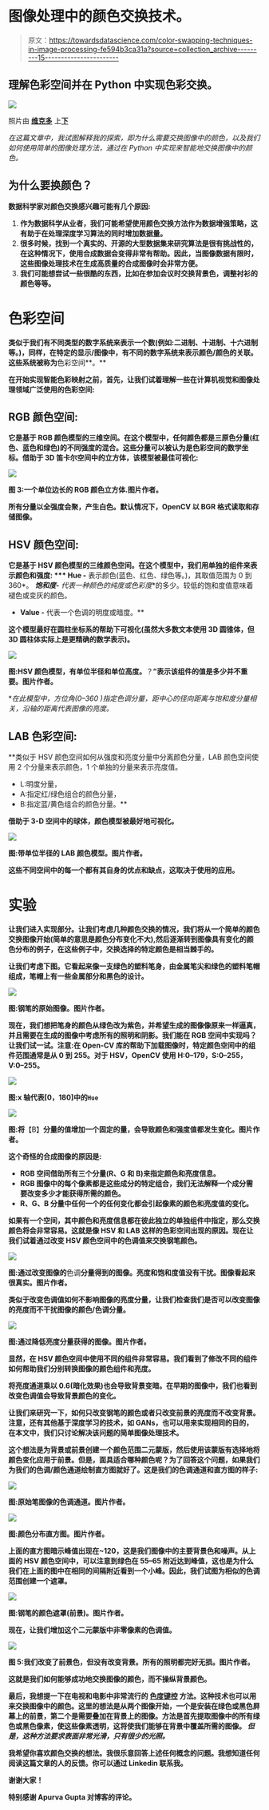 # 图像处理中的颜色交换技术。

> 原文：<https://towardsdatascience.com/color-swapping-techniques-in-image-processing-fe594b3ca31a?source=collection_archive---------15----------------------->

## 理解色彩空间并在 Python 中实现色彩交换。

![](img/ccf4e6d44b0fb147b11a904d0397e358.png)

照片由 [**维克多**](https://unsplash.com/@sonance) 上[**下**](https://unsplash.com/)

*在这篇文章中，我试图解释我的探索，即为什么需要交换图像中的颜色，以及我们如何使用简单的图像处理方法，通过在 Python 中实现来智能地交换图像中的颜色。*

## **为什么要换颜色？**

**数据科学家对颜色交换感兴趣可能有几个原因:**

1.  **作为数据科学从业者，我们可能希望使用颜色交换方法作为数据增强策略，这有助于在处理深度学习算法的同时增加数据量。**
2.  **很多时候，找到一个真实的、开源的大型数据集来研究算法是很有挑战性的，在这种情况下，使用合成数据会变得非常有帮助。因此，当图像数据有限时，这些图像处理技术在生成高质量的合成图像时会非常方便。**
3.  **我们可能想尝试一些很酷的东西，比如在参加会议时交换背景色，调整衬衫的颜色等等。**

# **色彩空间**

**类似于我们有不同类型的数字系统来表示一个数(例如:二进制、十进制、十六进制等。)，同样，在特定的显示/图像中，有不同的数字系统来表示颜色/颜色的关联。这些系统被称为**色彩空间**。**

**在开始实现智能色彩映射之前，首先，让我们试着理解一些在计算机视觉和图像处理领域广泛使用的色彩空间:**

## ****RGB 颜色空间:****

**它是基于 RGB 颜色模型的三维空间。在这个模型中，任何颜色都是三原色分量(红色、蓝色和绿色)的不同强度的混合。这些分量可以被认为是色彩空间的数学坐标。借助于 3D 笛卡尔空间中的立方体，该模型被最佳可视化:**

**![](img/2a6ec1dfcdce9b8a596e27ffbedef67c.png)**

**图 3:一个单位边长的 RGB 颜色立方体.图片作者。**

**所有分量以全强度会聚，产生白色。默认情况下，OpenCV 以 BGR 格式读取和存储图像。**

## ****HSV 颜色空间:****

**它是基于 HSV 颜色模型的三维颜色空间。在这个模型中，我们用单独的组件来表示颜色和强度:
*** Hue -** 表示颜色(蓝色、红色、绿色等。)，其取值范围为 0 到 360*。
***饱和度-** 代表一种颜色的**纯度**或**色彩度**的多少。较低的饱和度值意味着褪色或变灰的颜色。
* **Value -** 代表一个色调的明度或暗度。**

**这个模型最好在圆柱坐标系的帮助下可视化(虽然大多数文本使用 3D 圆锥体，但 3D 圆柱体实际上是更精确的数学表示)。**

**![](img/73c03ffa755a9b37f175f8581a1d3382.png)**

**图:HSV 颜色模型，有单位半径和单位高度。**？**”表示该组件的值是多少并不重要。图片作者。**

**在此模型中，方位角(0–360 *)指定色调分量，距中心的径向距离与饱和度分量相关，沿轴的距离代表图像的亮度。**

## ****LAB 色彩空间:****

**类似于 HSV 颜色空间如何从强度和亮度分量中分离颜色分量，LAB 颜色空间使用 2 个分量来表示颜色，1 个单独的分量来表示亮度值。
* L:明度分量，
* A:指定红/绿色组合的颜色分量，
* B:指定蓝/黄色组合的颜色分量。**

**借助于 3-D 空间中的球体，颜色模型被最好地可视化。**

**![](img/96a24cfd09fe5ec9245aa4cbe3f1d66c.png)**

**图:带单位半径的 LAB 颜色模型。图片作者。**

**这些不同空间中的每一个都有其自身的优点和缺点，这取决于使用的应用。**

# **实验**

**让我们进入实现部分。让我们考虑几种颜色交换的情况，我们将从一个简单的颜色交换图像开始(简单的意思是颜色分布变化不大),然后逐渐转到图像具有变化的颜色分布的例子，在这些例子中，交换选择的特定颜色是相当棘手的。**

**让我们考虑下图。它看起来像一支绿色的塑料笔身，由金属笔尖和绿色的塑料笔帽组成，笔帽上有一些金属部分和黑色的设计。**

**![](img/7fe36028e2a04dd876f7b9be5aa2573c.png)**

**图:钢笔的原始图像。图片作者。**

**现在，我们想把笔身的颜色从绿色改为紫色，并希望生成的图像像原来一样逼真，并且需要在生成的图像中考虑所有的照明和阴影。我们能在 RGB 空间中实现吗？让我们试一试。注意:在 Open-CV 库的帮助下加载图像时，特定颜色空间中的组件范围通常是从 0 到 255。**对于 HSV，OpenCV 使用 H:0–179，S:0–255，V:0–255。****

**![](img/d934dc92389be927f293ef34c12a87f2.png)**

**图:x 轴代表[0，180]中的`Hue`**

**![](img/32fdd747271b346f7f041e0b94eee6cf.png)**

**图:将**【B】**分量的值增加一个固定的量，会导致颜色和强度值都发生变化。图片作者。**

**这个奇怪的合成图像的原因是:**

*   **RGB 空间借助所有三个分量(R、G 和 B)来指定颜色和亮度信息。**
*   **RGB 图像中的每个像素都是这些成分的特定组合，我们无法解释一个成分需要改变多少才能获得所需的颜色。**
*   **R、G、B 分量中任何一个的任何变化都会引起像素的颜色和亮度值的变化。**

**如果有一个空间，其中颜色和亮度信息都在彼此独立的单独组件中指定，那么交换颜色将会非常容易。这就是像 HSV 和 LAB 这样的色彩空间出现的原因。现在让我们试着通过改变 HSV 颜色空间中的色调值来交换钢笔颜色。**

**![](img/1efabde2a0fd69fc2943603e83bed165.png)**

**图:通过改变图像的**色调**分量得到的图像。亮度和饱和度值没有干扰。图像看起来很真实。图片作者。**

**类似于改变色调值如何不影响图像的亮度分量，让我们检查我们是否可以改变图像的亮度而不干扰图像的颜色/色调分量。**

**![](img/b95d44c03e788cca7a0cc7e4c17371a3.png)**

**图:通过降低亮度分量获得的图像。图片作者。**

**显然，在 HSV 颜色空间中使用不同的组件非常容易。我们看到了修改不同的组件如何帮助我们分别转换图像的颜色组件和亮度。**

**将亮度通道乘以 0.6(暗化效果)也会导致背景变暗。在早期的图像中，我们也看到改变色调值会导致背景颜色的变化。**

**让我们来研究一下，如何只改变钢笔的颜色或者只改变前景的亮度而不改变背景。注意，还有其他基于深度学习的技术，如 GANs，也可以用来实现相同的目的，在本文中，我们只讨论解决该问题的简单图像处理技术。**

**这个想法是为背景或前景创建一个颜色范围二元蒙版，然后使用该蒙版有选择地将颜色变化应用于前景。但是，面具适合哪种颜色呢？为了回答这个问题，如果我们为我们的色调/颜色通道绘制直方图就好了。这是我们的色调通道和直方图的样子:**

**![](img/b195843e02f7b41ede2ff811711b27a9.png)**

**图:原始笔图像的色调通道。图片作者。**

**![](img/81282d61c26361756c478e2711fb41d1.png)**

**图:颜色分布直方图。图片作者。**

**上面的直方图暗示峰值出现在~120，这是我们图像中的主要背景色和噪声。从上面的 HSV 颜色空间中，可以注意到绿色在 55–65 附近达到峰值，这也是为什么我们在上面的图中在相同的间隔附近看到一个小峰。因此，我们试图为相似的色调范围创建一个遮罩。**

**![](img/6c28a204492d3884735448197f310a96.png)**

**图:钢笔的颜色遮罩(前景)。图片作者。**

**现在，让我们增加这个二元蒙版中非零像素的色调值。**

**![](img/e5ca8375e8349834f3c5272f9b58a978.png)**

**图 5:我们改变了前景色，但没有改变背景。所有的照明都完好无损。图片作者。**

**这就是我们如何能够成功地交换图像的颜色，而不操纵背景颜色。**

**最后，我想提一下在电视和电影中非常流行的 [**色度键控**](https://en.wikipedia.org/wiki/Chroma_key) 方法。这种技术也可以用来交换图像中的颜色。这里的想法是从两个图像开始，一个是安装在绿色或黑色屏幕上的前景，第二个是需要叠加在背景上的图像。方法是首先提取图像中的所有绿色或黑色像素，使这些像素透明，这将使我们能够在背景中覆盖所需的图像。 ***但是，这种方法要求表面非常光滑，只有很少的光照。*****

**我希望你喜欢颜色交换的想法。我很乐意回答上述任何概念的问题。我想知道任何阅读这篇文章的人的反馈。你可以通过 Linkedin 联系我。**

**谢谢大家！**

**特别感谢 Apurva Gupta 对博客的评论。**